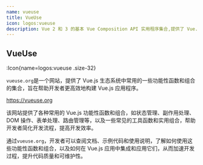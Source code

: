 ```yaml
---
name: vueuse
title: VueUse
icon: logos:vueuse
description: Vue 2 和 3 的基本 Vue Composition API 实用程序集合,提供了 Vue.js 生态系统中常用的一些功能性函数和组合的集合，旨在帮助开发者更高效地构建 Vue.js 应用程序。
---
```


## VueUse

:Icon{name=logos:vueuse .size-32}

`vueuse.org`是一个网站，提供了 Vue.js 生态系统中常用的一些功能性函数和组合的集合，旨在帮助开发者更高效地构建 Vue.js 应用程序。

https://vueuse.org

该网站提供了各种常用的 Vue.js 功能性函数和组合，如状态管理、副作用处理、DOM 操作、表单处理、路由管理等，以及一些常见的工具函数和实用组合，帮助开发者简化开发流程，提高开发效率。

通过`vueuse.org`，开发者可以查阅文档、示例代码和使用说明，了解如何使用这些功能性函数和组合，以及如何在 Vue.js 应用中集成和应用它们，从而加速开发过程，提升代码质量和可维护性。
